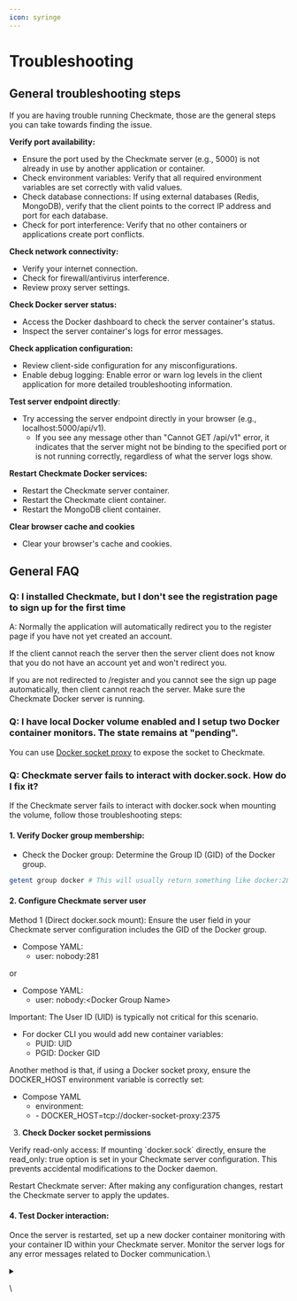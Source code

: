 ```yaml
---
icon: syringe
---
```


# Troubleshooting

## **General troubleshooting steps**

If you are having trouble running Checkmate, those are the general steps you can take towards finding the issue.&#x20;

**Verify port availability:**&#x20;

* Ensure the port used by the Checkmate server (e.g., 5000) is not already in use by another application or container.&#x20;
* Check environment variables: Verify that all required environment variables are set correctly with valid values.&#x20;
* Check database connections: If using external databases (Redis, MongoDB), verify that the client points to the correct IP address and port for each database.&#x20;
* Check for port interference: Verify that no other containers or applications create port conflicts.

**Check network connectivity:**

* Verify your internet connection.
* Check for firewall/antivirus interference.
* Review proxy server settings.

**Check Docker server status:**

* Access the Docker dashboard to check the server container's status.
* Inspect the server container's logs for error messages.

**Check application configuration:**

* Review client-side configuration for any misconfigurations.
* Enable debug logging: Enable error or warn log levels in the client application for more detailed troubleshooting information.

**Test server endpoint directly**:

* Try accessing the server endpoint directly in your browser (e.g., localhost:5000/api/v1).
  * If you see any message other than "Cannot GET /api/v1" error, it indicates that the server might not be binding to the specified port or is not running correctly, regardless of what the server logs show.

**Restart Checkmate Docker services:**

* Restart the Checkmate server container.
* Restart the Checkmate client container.
* Restart the MongoDB client container.

**Clear browser cache and cookies**

* Clear your browser's cache and cookies.

## General FAQ

### **Q: I installed Checkmate, but I don't see the registration page to sign up for the first time**&#x20;

A: Normally the application will automatically redirect you to the register page if you have not yet created an account.

If the client cannot reach the server then the server client does not know that you do not have an account yet and won't redirect you.

If you are not redirected to /register and you cannot see the sign up page automatically, then client cannot reach the server. Make sure the Checkmate Docker server is running.

### Q: I have local Docker volume enabled and I setup two Docker container monitors. The state remains at "pending".

You can use [Docker socket proxy](https://github.com/Tecnativa/docker-socket-proxy) to expose the socket to Checkmate.

### Q: Checkmate server fails to interact with docker.sock. How do I fix it?&#x20;

If the Checkmate server fails to interact with docker.sock when mounting the volume, follow those troubleshooting steps:

#### 1. Verify Docker group membership:

* Check the Docker group: Determine the Group ID (GID) of the Docker group.

```bash
getent group docker # This will usually return something like docker:281)
```

#### 2. Configure Checkmate server user

Method 1 (Direct docker.sock mount): Ensure the user field in your Checkmate server configuration includes the GID of the Docker group.

* Compose YAML:
  * user: nobody:281

or

* Compose YAML:
  * user: nobody:\<Docker Group Name>

Important: The User ID (UID) is typically not critical for this scenario.

* For docker CLI you would add new container variables:
  * PUID: UID
  * PGID: Docker GID

Another method is that, if using a Docker socket proxy, ensure the DOCKER\_HOST environment variable is correctly set:

* Compose YAML
  * environment:
  * \- DOCKER\_HOST=tcp://docker-socket-proxy:2375

3. **Check Docker socket permissions**

Verify read-only access: If mounting \`docker.sock\` directly, ensure the read\_only: true option is set in your Checkmate server configuration. This prevents accidental modifications to the Docker daemon.&#x20;

Restart Checkmate server: After making any configuration changes, restart the Checkmate server to apply the updates.

#### 4. Test Docker interaction:

Once the server is restarted, set up a new docker container monitoring with your container ID within your Checkmate server. Monitor the server logs for any error messages related to Docker communication.\




<details>

<summary></summary>



</details>

\


